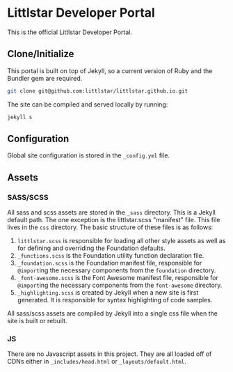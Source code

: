 # Littlstar Developer Portal

This is the official Littlstar Developer Portal.

## Clone/Initialize

This portal is built on top of Jekyll, so a current version of Ruby and the Bundler gem are required.

```bash
git clone git@github.com:littlstar/littlstar.github.io.git
```

The site can be compiled and served locally by running:

```bash
jekyll s
```

## Configuration

Global site configuration is stored in the `_config.yml` file.

## Assets

### SASS/SCSS

All sass and scss assets are stored in the `_sass` directory. This is a Jekyll default path. The one exception is the littlstar.scss "manifest" file. This file lives in the `css` directory. The basic structure of these files is as follows:

1. `littlstar.scss` is responsible for loading all other style assets as well as for defining and overriding the Foundation defaults.
2. `_functions.scss` is the Foundation utility function declaration file.
3. `_foundation.scss` is the Foundation manifest file, responsible for `@import`ing the necessary components from the `foundation` directory.
4. `_font-awesome.scss` is the Font Awesome manifest file, responsible for `@import`ing the necessary components from the `font-awesome` directory.
5. `_highlighting.scss` is created by Jekyll when a new site is first generated. It is responsible for syntax highlighting of code samples.

All sass/scss assets are compiled by Jekyll into a single css file when the site is built or rebuilt.

### JS

There are no Javascript assets in this project. They are all loaded off of CDNs either in `_includes/head.html` or `_layouts/default.html`.

